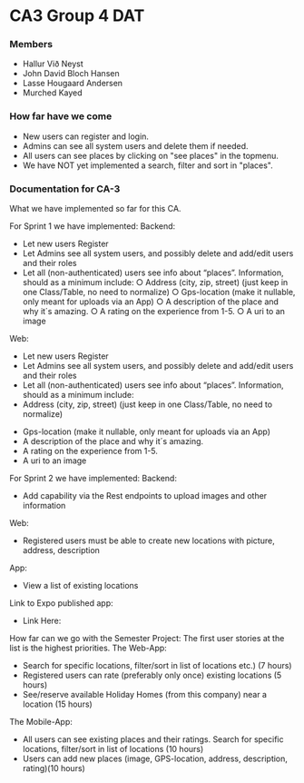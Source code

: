 # CA3 Group 4 DAT
### Members
* Hallur Við Neyst 
* John David Bloch Hansen 
* Lasse Hougaard Andersen 
* Murched Kayed 
### How far have we come
* New users can register and login.
* Admins can see all system users and delete them if needed.
* All users can see places by clicking on "see places" in the topmenu.
* We have NOT yet implemented a search, filter and sort in "places".


### Documentation for CA-3

What we have implemented so far for this CA.

For Sprint 1 we have implemented:
Backend:
*	Let new users Register
*	Let Admins see all system users, and possibly delete and add/edit users and their roles
*	Let all (non-authenticated) users see info about “places”. Information, should as a minimum include:
○	Address (city, zip, street) (just keep in one Class/Table, no need to normalize)
○	Gps-location (make it nullable, only meant for uploads via an App)
○	A description of the place and why it´s amazing.
○	A rating on the experience from 1-5.
○	A uri to an image


Web:
*	Let new users Register
*	Let Admins see all system users, and possibly delete and add/edit users and their roles
*	Let all (non-authenticated) users see info about “places”. Information, should as a minimum include:
  *	Address (city, zip, street) (just keep in one Class/Table, no need to normalize)
   -	Gps-location (make it nullable, only meant for uploads via an App)
   -	A description of the place and why it´s amazing.
   -	A rating on the experience from 1-5.
   -	A uri to an image



For Sprint 2 we have implemented: 
Backend: 
*	Add capability via the Rest endpoints to upload images and other information

Web:
*	Registered users must be able to create new locations with picture, address, description

App: 
*	View a list of existing locations

Link to Expo published app:
-	Link Here:

How far can we go with the Semester Project:
The first user stories at the list is the highest priorities.
The Web-App:
-	Search for specific locations, filter/sort in list of locations etc.) (7 hours)
-	Registered users can rate (preferably only once) existing locations (5 hours)
-	See/reserve available Holiday Homes (from this company) near a location (15 hours)


The Mobile-App:

*	All users can see existing places and their ratings. Search for specific locations, filter/sort in list of locations (10 hours)
*	Users can add new places (image, GPS-location, address, description, rating)(10 hours)

